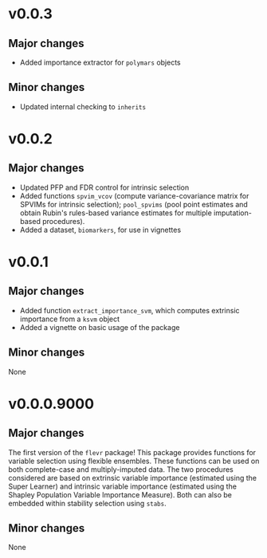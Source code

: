# v0.0.3

## Major changes

* Added importance extractor for `polymars` objects

## Minor changes

* Updated internal checking to `inherits`

# v0.0.2

## Major changes

* Updated PFP and FDR control for intrinsic selection
* Added functions `spvim_vcov` (compute variance-covariance matrix for SPVIMs for intrinsic selection); `pool_spvims` (pool point estimates and obtain Rubin's rules-based variance estimates for multiple imputation-based procedures).
* Added a dataset, `biomarkers`, for use in vignettes

# v0.0.1

## Major changes

* Added function `extract_importance_svm`, which computes extrinsic importance from a `ksvm` object
* Added a vignette on basic usage of the package

## Minor changes

None

# v0.0.0.9000

## Major changes

The first version of the `flevr` package! This package provides functions for variable selection using flexible ensembles. These functions can be used on both complete-case and multiply-imputed data. The two procedures considered are based on extrinsic variable importance (estimated using the Super Learner) and intrinsic variable importance (estimated using the Shapley Population Variable Importance Measure). Both can also be embedded within stability selection using `stabs`.

## Minor changes

None
